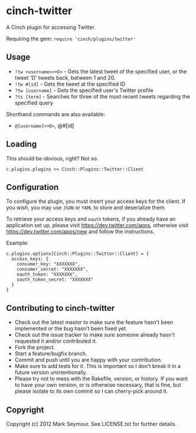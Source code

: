 cinch-twitter
=============

A Cinch plugin for accessing Twitter.

Requiring the gem: `require 'cinch/plugins/twitter'`

Usage
-----

* `!tw <username><+D>` - Gets the latest tweet of the specified user, or the tweet 'D' tweets back, between 1 and 20.
* `!tw #[id]` - Gets the tweet at the specified ID
* `?tw [username]` - Gets the specified user's Twitter profile
* `?ts [term]` - Searches for three of the most recent tweets regarding the specified query

Shorthand commands are also available: 
* `@[username]<+D>`, @#[id]

Loading
-------

This should be obvious, right? Not so. 

`c.plugins.plugins << Cinch::Plugins::Twitter::Client`

Configuration
-------------

To configure the plugin, you must insert your access keys for the client. If you wish, you may use `JSON` or `YAML` to store and deserialize them.

To retrieve your access keys and `oauth` tokens, if you already have an application set up, please visit https://dev.twitter.com/apps, otherwise visit https://dev.twitter.com/apps/new and follow the instructions.

Example:

    c.plugins.options[Cinch::Plugins::Twitter::Client] = { 
      access_keys: { 
        consumer_key: "XXXXXXX", 
        consumer_secret: "XXXXXXX", 
        oauth_token: "XXXXXXX", 
        oauth_token_secret: "XXXXXXX" 
      } 
    }

Contributing to cinch-twitter
-----------------------------
 
* Check out the latest master to make sure the feature hasn't been implemented or the bug hasn't been fixed yet.
* Check out the issue tracker to make sure someone already hasn't requested it and/or contributed it.
* Fork the project.
* Start a feature/bugfix branch.
* Commit and push until you are happy with your contribution.
* Make sure to add tests for it. This is important so I don't break it in a future version unintentionally.
* Please try not to mess with the Rakefile, version, or history. If you want to have your own version, or is otherwise necessary, that is fine, but please isolate to its own commit so I can cherry-pick around it.

Copyright
---------

Copyright (c) 2012 Mark Seymour. See LICENSE.txt for
further details.

